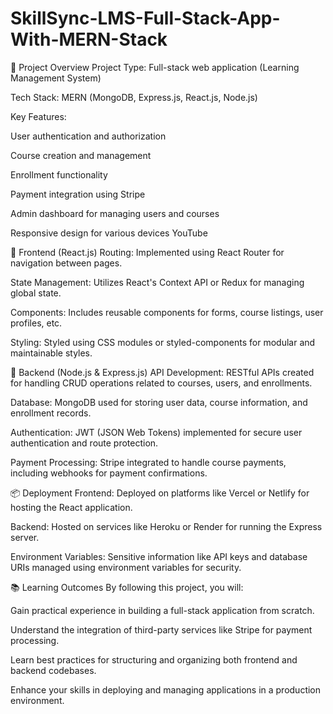 # SkillSync-LMS-Full-Stack-App-With-MERN-Stack #

🚀 Project Overview
Project Type: Full-stack web application (Learning Management System)

Tech Stack: MERN (MongoDB, Express.js, React.js, Node.js)

Key Features:

User authentication and authorization

Course creation and management

Enrollment functionality

Payment integration using Stripe

Admin dashboard for managing users and courses

Responsive design for various devices​
YouTube

🧱 Frontend (React.js)
Routing: Implemented using React Router for navigation between pages.

State Management: Utilizes React's Context API or Redux for managing global state.

Components: Includes reusable components for forms, course listings, user profiles, etc.

Styling: Styled using CSS modules or styled-components for modular and maintainable styles.​

🔧 Backend (Node.js & Express.js)
API Development: RESTful APIs created for handling CRUD operations related to courses, users, and enrollments.

Database: MongoDB used for storing user data, course information, and enrollment records.

Authentication: JWT (JSON Web Tokens) implemented for secure user authentication and route protection.

Payment Processing: Stripe integrated to handle course payments, including webhooks for payment confirmations.​

📦 Deployment
Frontend: Deployed on platforms like Vercel or Netlify for hosting the React application.

Backend: Hosted on services like Heroku or Render for running the Express server.

Environment Variables: Sensitive information like API keys and database URIs managed using environment variables for security.​

📚 Learning Outcomes
By following this project, you will:

Gain practical experience in building a full-stack application from scratch.

Understand the integration of third-party services like Stripe for payment processing.

Learn best practices for structuring and organizing both frontend and backend codebases.

Enhance your skills in deploying and managing applications in a production environment.​




